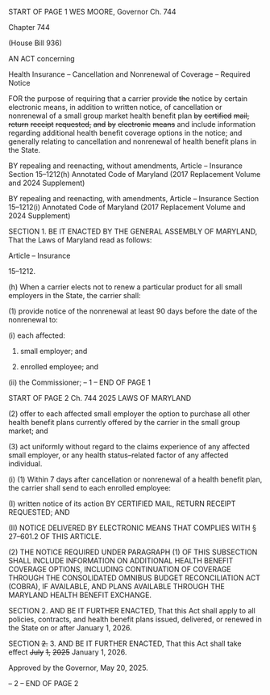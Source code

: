 START OF PAGE 1
WES MOORE, Governor Ch. 744

Chapter 744

(House Bill 936)

AN ACT concerning

Health Insurance – Cancellation and Nonrenewal of Coverage – Required Notice

FOR the purpose of requiring that a carrier provide ~~the~~ notice by certain electronic means,
in addition to written notice, of cancellation or nonrenewal of a small group market
health benefit plan ~~by~~ ~~certified~~ ~~mail,~~ ~~return~~ ~~receipt~~ ~~requested,~~ ~~and~~ ~~by~~ ~~electronic~~
~~means~~ and include information regarding additional health benefit coverage options
in the notice; and generally relating to cancellation and nonrenewal of health benefit
plans in the State.

BY repealing and reenacting, without amendments,
Article – Insurance
Section 15–1212(h)
Annotated Code of Maryland
(2017 Replacement Volume and 2024 Supplement)

BY repealing and reenacting, with amendments,
Article – Insurance
Section 15–1212(i)
Annotated Code of Maryland
(2017 Replacement Volume and 2024 Supplement)

SECTION 1. BE IT ENACTED BY THE GENERAL ASSEMBLY OF MARYLAND,
That the Laws of Maryland read as follows:

Article – Insurance

15–1212.

(h) When a carrier elects not to renew a particular product for all small employers
in the State, the carrier shall:

(1) provide notice of the nonrenewal at least 90 days before the date of the
nonrenewal to:

(i) each affected:

1. small employer; and

2. enrolled employee; and

(ii) the Commissioner;
– 1 –
END OF PAGE 1

START OF PAGE 2
Ch. 744 2025 LAWS OF MARYLAND

(2) offer to each affected small employer the option to purchase all other
health benefit plans currently offered by the carrier in the small group market; and

(3) act uniformly without regard to the claims experience of any affected
small employer, or any health status–related factor of any affected individual.

(i) (1) Within 7 days after cancellation or nonrenewal of a health benefit plan,
the carrier shall send to each enrolled employee:

(I) written notice of its action BY CERTIFIED MAIL, RETURN
RECEIPT REQUESTED; AND

(II) NOTICE DELIVERED BY ELECTRONIC MEANS THAT
COMPLIES WITH § 27–601.2 OF THIS ARTICLE.

(2) THE NOTICE REQUIRED UNDER PARAGRAPH (1) OF THIS
SUBSECTION SHALL INCLUDE INFORMATION ON ADDITIONAL HEALTH BENEFIT
COVERAGE OPTIONS, INCLUDING CONTINUATION OF COVERAGE THROUGH THE
CONSOLIDATED OMNIBUS BUDGET RECONCILIATION ACT (COBRA), IF
AVAILABLE, AND PLANS AVAILABLE THROUGH THE MARYLAND HEALTH BENEFIT
EXCHANGE.

SECTION 2. AND BE IT FURTHER ENACTED, That this Act shall apply to all
policies, contracts, and health benefit plans issued, delivered, or renewed in the State on or
after January 1, 2026.

SECTION ~~2.~~ 3. AND BE IT FURTHER ENACTED, That this Act shall take effect
~~July~~ ~~1,~~ ~~2025~~ January 1, 2026.

Approved by the Governor, May 20, 2025.

– 2 –
END OF PAGE 2